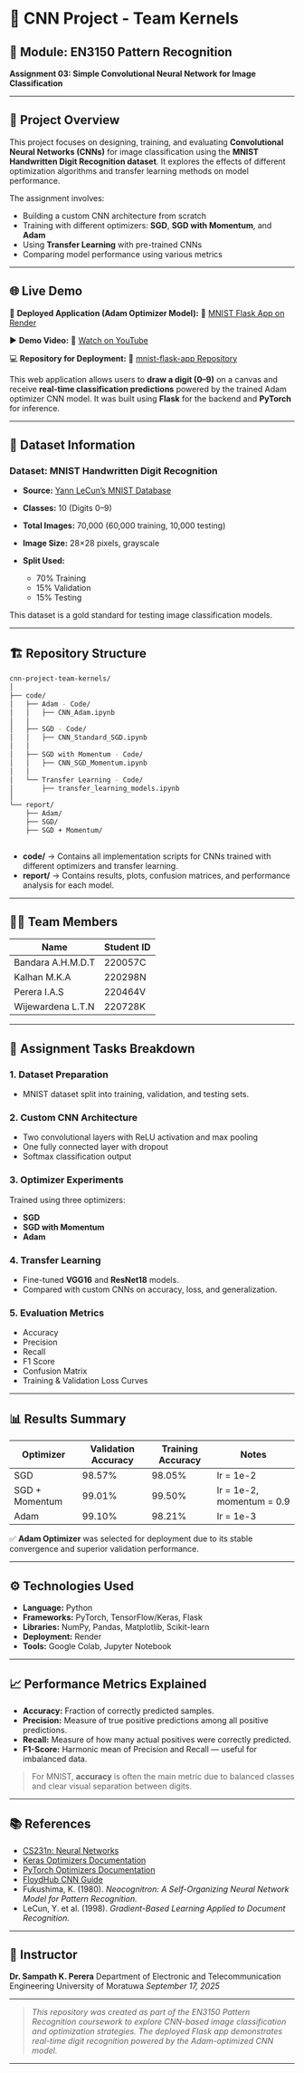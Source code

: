 # 🧠 CNN Project - Team Kernels

## 📘 Module: EN3150 Pattern Recognition

**Assignment 03: Simple Convolutional Neural Network for Image Classification**

---

## 🧾 Project Overview

This project focuses on designing, training, and evaluating **Convolutional Neural Networks (CNNs)** for image classification using the **MNIST Handwritten Digit Recognition dataset**.
It explores the effects of different optimization algorithms and transfer learning methods on model performance.

The assignment involves:

* Building a custom CNN architecture from scratch
* Training with different optimizers: **SGD**, **SGD with Momentum**, and **Adam**
* Using **Transfer Learning** with pre-trained CNNs
* Comparing model performance using various metrics

---

## 🌐 Live Demo

🎯 **Deployed Application (Adam Optimizer Model):**
🔗 [MNIST Flask App on Render](https://mnist-flask-app-ef8w.onrender.com/)

▶️ **Demo Video:**
🔗 [Watch on YouTube](https://youtu.be/iCB3fTPAtTA?si=CnL3sSvZhkcejT_C)

💻 **Repository for Deployment:**
🔗 [mnist-flask-app Repository](https://github.com/akindu-k/mnist-flask-app.git)

This web application allows users to **draw a digit (0–9)** on a canvas and receive **real-time classification predictions** powered by the trained Adam optimizer CNN model.
It was built using **Flask** for the backend and **PyTorch** for inference.

---

## 🧮 Dataset Information

### **Dataset:** MNIST Handwritten Digit Recognition

* **Source:** [Yann LeCun’s MNIST Database](http://yann.lecun.com/exdb/mnist/)
* **Classes:** 10 (Digits 0–9)
* **Total Images:** 70,000 (60,000 training, 10,000 testing)
* **Image Size:** 28×28 pixels, grayscale
* **Split Used:**

  * 70% Training
  * 15% Validation
  * 15% Testing

This dataset is a gold standard for testing image classification models.

---

## 🏗️ Repository Structure

```bash
cnn-project-team-kernels/
│
├── code/
│   ├── Adam - Code/
│   │   ├── CNN_Adam.ipynb
│   │
│   ├── SGD - Code/
│   │   ├── CNN_Standard_SGD.ipynb
│   │
│   ├── SGD with Momentum - Code/
│   │   ├── CNN_SGD_Momentum.ipynb
│   │
│   └── Transfer Learning - Code/
│       ├── transfer_learning_models.ipynb
│
└── report/
    ├── Adam/
    ├── SGD/
    ├── SGD + Momentum/
    
```

* **code/** → Contains all implementation scripts for CNNs trained with different optimizers and transfer learning.
* **report/** → Contains results, plots, confusion matrices, and performance analysis for each model.

---

## 👨‍💻 Team Members

| Name              | Student ID |
| ----------------- | ---------- |
| Bandara A.H.M.D.T | 220057C    |
| Kalhan M.K.A      | 220298N    |
| Perera I.A.S      | 220464V    |
| Wijewardena L.T.N | 220728K    |

---

## 🧩 Assignment Tasks Breakdown

### 1. Dataset Preparation

* MNIST dataset split into training, validation, and testing sets.

### 2. Custom CNN Architecture

* Two convolutional layers with ReLU activation and max pooling
* One fully connected layer with dropout
* Softmax classification output

### 3. Optimizer Experiments

Trained using three optimizers:

* **SGD**
* **SGD with Momentum**
* **Adam**

### 4. Transfer Learning

* Fine-tuned **VGG16** and **ResNet18** models.
* Compared with custom CNNs on accuracy, loss, and generalization.

### 5. Evaluation Metrics

* Accuracy
* Precision
* Recall
* F1 Score
* Confusion Matrix
* Training & Validation Loss Curves

---

## 📊 Results Summary

| Optimizer      | Validation Accuracy | Training Accuracy | Notes                     |
| -------------- | ------------------- | ----------------- | ------------------------- |
| SGD            | 98.57%              | 98.05%            | lr = 1e-2                 |
| SGD + Momentum | 99.01%              | 99.50%            | lr = 1e-2, momentum = 0.9 |
| Adam           | 99.10%              | 98.21%            | lr = 1e-3                 |

✅ **Adam Optimizer** was selected for deployment due to its stable convergence and superior validation performance.

---

## ⚙️ Technologies Used

* **Language:** Python
* **Frameworks:** PyTorch, TensorFlow/Keras, Flask
* **Libraries:** NumPy, Pandas, Matplotlib, Scikit-learn
* **Deployment:** Render
* **Tools:** Google Colab, Jupyter Notebook

---

## 📈 Performance Metrics Explained

* **Accuracy:** Fraction of correctly predicted samples.
* **Precision:** Measure of true positive predictions among all positive predictions.
* **Recall:** Measure of how many actual positives were correctly predicted.
* **F1-Score:** Harmonic mean of Precision and Recall — useful for imbalanced data.

> For MNIST, **accuracy** is often the main metric due to balanced classes and clear visual separation between digits.

---

## 📚 References

* [CS231n: Neural Networks](https://cs231n.github.io/neural-networks-3/)
* [Keras Optimizers Documentation](https://keras.io/api/optimizers/)
* [PyTorch Optimizers Documentation](https://pytorch.org/docs/stable/optim.html)
* [FloydHub CNN Guide](https://blog.floydhub.com)
* Fukushima, K. (1980). *Neocognitron: A Self-Organizing Neural Network Model for Pattern Recognition.*
* LeCun, Y. et al. (1998). *Gradient-Based Learning Applied to Document Recognition.*

---

## 🧾 Instructor

**Dr. Sampath K. Perera**
Department of Electronic and Telecommunication Engineering
University of Moratuwa
*September 17, 2025*

---

> *This repository was created as part of the EN3150 Pattern Recognition coursework to explore CNN-based image classification and optimization strategies. The deployed Flask app demonstrates real-time digit recognition powered by the Adam-optimized CNN model.*

---

